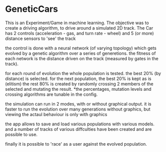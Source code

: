# GeneticCars

This is an Experiment/Game in machine learning.
The objective was to create a driving algorithm, to drive around a simulated 2D track.
The Car has 2 controls (acceleration - gas, and turn rate - wheel) and 5 (or more) distance sensors to 'see' the track

the control is done with a neural network (of varying topology) which gets evolved by a genetic algorithm over a series of generetions.
the fitness of each network is the distance driven on the track (measured by gates in the track).

for each round of evolution the whole population is tested.
the best 20% (by distance) is selected. for the next population, the best 20% is kept as is (elitism)
the rest 80% is created by randomly crossing 2 members of the selected and mutating the result.
*the percentages, mutation levels and crossing algorithms are tunable in the config.

the simulation can run in 2 modes, with or without graphical output. 
it is faster to run the evolution over many generations without graphics, but viewing the actaul behaviour is only with graphics

the app allows to save and load various populations with various models.
and a number of tracks of various diffculties have been created and are possible to use.

finally it is possible to 'race' as a user against the evolved population.
